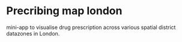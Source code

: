 # Precribing map london

mini-app to visualise drug prescription across various spatial district datazones in London. 